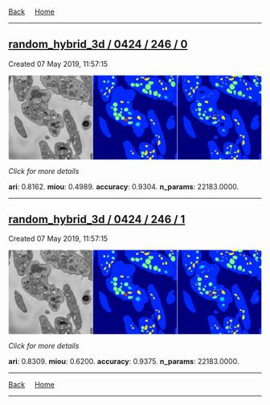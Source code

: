 
[Back](..)&nbsp;&nbsp;&nbsp;&nbsp;&nbsp;[Home](https://leapmanlab.github.io/snapshots)

---

<div class="summary"><a href="0"><h2>random_hybrid_3d / 0424 / 246 / 0</h2></a><p>Created 07 May 2019, 11:57:15
</p><a href="0"><img src="0/media/summary.png" align="center"></a><p>
<i>Click for more details</i>
</p></div>

**ari**: 0.8162. **miou**: 0.4989. **accuracy**: 0.9304. **n_params**: 22183.0000. 

---

<div class="summary"><a href="1"><h2>random_hybrid_3d / 0424 / 246 / 1</h2></a><p>Created 07 May 2019, 11:57:15
</p><a href="1"><img src="1/media/summary.png" align="center"></a><p>
<i>Click for more details</i>
</p></div>

**ari**: 0.8309. **miou**: 0.6200. **accuracy**: 0.9375. **n_params**: 22183.0000. 

---

[Back](..)&nbsp;&nbsp;&nbsp;&nbsp;&nbsp;[Home](https://leapmanlab.github.io/snapshots)

---